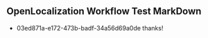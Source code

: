 ## OpenLocalization Workflow Test MarkDown
* 03ed871a-e172-473b-badf-34a56d69a0de thanks!

<!--HONumber=Aug16_HO3-->



